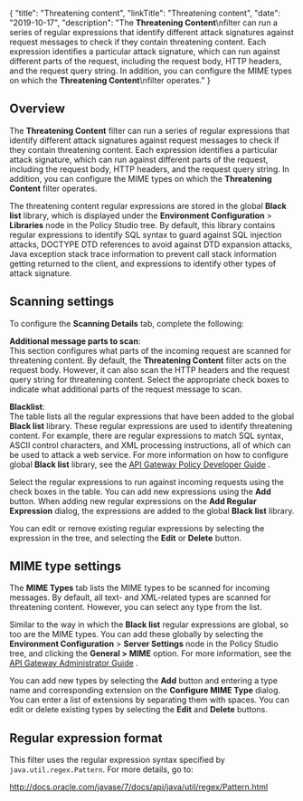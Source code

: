 {
"title": "Threatening content",
"linkTitle": "Threatening content",
"date": "2019-10-17",
"description": "The **Threatening Content**\\nfilter can run a series of regular expressions that identify different attack signatures against request messages to check if they contain threatening content. Each expression identifies a particular attack signature, which can run against different parts of the request, including the request body, HTTP headers, and the request query string. In addition, you can configure the MIME types on which the **Threatening Content**\\nfilter operates."
}
﻿
<div id="p_content_threat_content_over">

Overview
--------

The **Threatening Content**
filter can run a series of regular expressions that identify different attack signatures against request messages to check if they contain threatening content. Each expression identifies a particular attack signature, which can run against different parts of the request, including the request body, HTTP headers, and the request query string. In addition, you can configure the MIME types on which the **Threatening Content**
filter operates.

The threatening content regular expressions are stored in the global **Black list**
library, which is displayed under the **Environment Configuration** > **Libraries**
node in the Policy Studio tree. By default, this library contains regular expressions to identify SQL syntax to guard against SQL injection attacks, DOCTYPE DTD references to avoid against DTD expansion attacks, Java exception stack trace information to prevent call stack information getting returned to the client, and expressions to identify other types of attack signature.

</div>

<div id="p_content_threat_content_scanning">

Scanning settings
-----------------

To configure the **Scanning Details**
tab, complete the following:

**Additional message parts to scan**:\
This section configures what parts of the incoming request are scanned for threatening content. By default, the **Threatening Content**
filter acts on the request body. However, it can also scan the HTTP headers and the request query string for threatening content. Select the appropriate check boxes to indicate what additional parts of the request message to scan.

**Blacklist**:\
The table lists all the regular expressions that have been added to the global **Black list**
library. These regular expressions are used to identify threatening content. For example, there are regular expressions to match SQL syntax, ASCII control characters, and XML processing instructions, all of which can be used to attack a web service. For more information on how to configure global **Black list**
library, see the
[API Gateway Policy Developer Guide](/bundle/APIGateway_77_PolicyDevGuide_allOS_en_HTML5/)
.

Select the regular expressions to run against incoming requests using the check boxes in the table. You can add new expressions using the **Add**
button. When adding new regular expressions on the **Add Regular Expression**
dialog, the expressions are added to the global **Black list**
library.

You can edit or remove existing regular expressions by selecting the expression in the tree, and selecting the **Edit**
or **Delete**
button.

</div>

<div id="p_content_threat_content_mime">

MIME type settings
------------------

The **MIME Types**
tab lists the MIME types to be scanned for incoming messages. By default, all text- and XML-related types are scanned for threatening content. However, you can select any type from the list.

Similar to the way in which the **Black list**
regular expressions are global, so too are the MIME types. You can add these globally by selecting the **Environment Configuration** > **Server Settings**
node in the Policy Studio tree, and clicking the **General > MIME**
option. For more information, see the
[API Gateway Administrator Guide](/bundle/APIGateway_77_AdministratorGuide_allOS_en_HTML5/)
.

You can add new types by selecting the **Add**
button and entering a type name and corresponding extension on the **Configure MIME Type**
dialog. You can enter a list of extensions by separating them with spaces. You can edit or delete existing types by selecting the **Edit**
and **Delete**
buttons.

</div>

<div>

Regular expression format
-------------------------

This filter uses the regular expression syntax specified by `java.util.regex.Pattern`. For more details, go to:

<http://docs.oracle.com/javase/7/docs/api/java/util/regex/Pattern.html>

</div>
